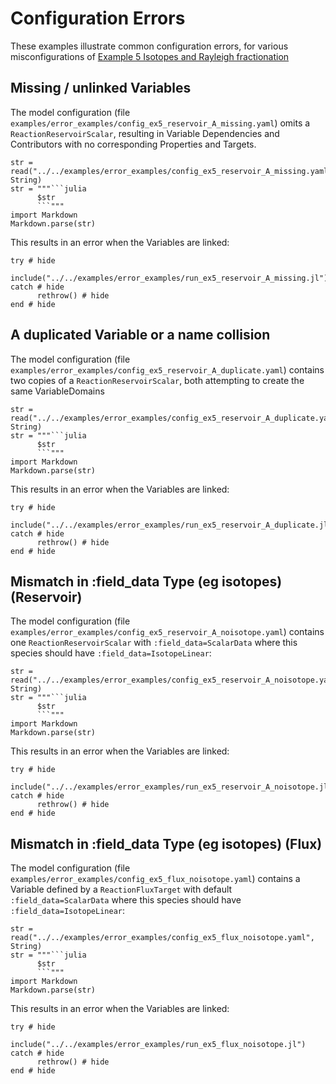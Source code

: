 # Configuration Errors

These examples illustrate common configuration errors, for various misconfigurations of [Example 5 Isotopes and Rayleigh fractionation](@ref)

## Missing / unlinked Variables

The model configuration (file `examples/error_examples/config_ex5_reservoir_A_missing.yaml`) omits a `ReactionReservoirScalar`,
resulting in Variable Dependencies and Contributors with no corresponding Properties and Targets.
```@eval
str = read("../../examples/error_examples/config_ex5_reservoir_A_missing.yaml", String)
str = """```julia
      $str
      ```"""
import Markdown
Markdown.parse(str)
```

This results in an error when the Variables are linked:
```@repl
try # hide
      include("../../examples/error_examples/run_ex5_reservoir_A_missing.jl")
catch # hide
      rethrow() # hide
end # hide
```

## A duplicated Variable or a name collision

The model configuration (file `examples/error_examples/config_ex5_reservoir_A_duplicate.yaml`) contains two copies of a
`ReactionReservoirScalar`, both attempting to create the same VariableDomains
```@eval
str = read("../../examples/error_examples/config_ex5_reservoir_A_duplicate.yaml", String)
str = """```julia
      $str
      ```"""
import Markdown
Markdown.parse(str)
```

This results in an error when the Variables are linked:
```@repl
try # hide
      include("../../examples/error_examples/run_ex5_reservoir_A_duplicate.jl")
catch # hide
      rethrow() # hide
end # hide
```

## Mismatch in :field_data Type (eg isotopes) (Reservoir)

The model configuration (file `examples/error_examples/config_ex5_reservoir_A_noisotope.yaml`) 
contains one `ReactionReservoirScalar` with `:field_data=ScalarData` where this species should have 
`:field_data=IsotopeLinear`:
```@eval
str = read("../../examples/error_examples/config_ex5_reservoir_A_noisotope.yaml", String)
str = """```julia
      $str
      ```"""
import Markdown
Markdown.parse(str)
```

This results in an error when the Variables are linked:
```@repl
try # hide
      include("../../examples/error_examples/run_ex5_reservoir_A_noisotope.jl")
catch # hide
      rethrow() # hide
end # hide
```

## Mismatch in :field_data Type (eg isotopes) (Flux)

The model configuration (file `examples/error_examples/config_ex5_flux_noisotope.yaml`) 
contains a Variable defined by a `ReactionFluxTarget` with default `:field_data=ScalarData` where this species should have 
`:field_data=IsotopeLinear`:
```@eval
str = read("../../examples/error_examples/config_ex5_flux_noisotope.yaml", String)
str = """```julia
      $str
      ```"""
import Markdown
Markdown.parse(str)
```

This results in an error when the Variables are linked:
```@repl
try # hide
      include("../../examples/error_examples/run_ex5_flux_noisotope.jl")
catch # hide
      rethrow() # hide
end # hide
```

